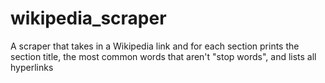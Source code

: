 # wikipedia_scraper
A scraper that takes in a Wikipedia link and for each section prints the section title, the most common words that aren't "stop words", and lists all hyperlinks
